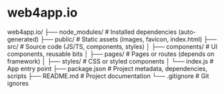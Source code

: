 # web4app.io

web4app.io/
├── node_modules/           # Installed dependencies (auto-generated)
├── public/                 # Static assets (images, favicon, index.html)
├── src/                    # Source code (JS/TS, components, styles)
│   ├── components/         # UI components, reusable bits
│   ├── pages/              # Pages or routes (depends on framework)
│   ├── styles/             # CSS or styled components
│   └── index.js            # App entry point
├── package.json            # Project metadata, dependencies, scripts
├── README.md               # Project documentation
└── .gitignore              # Git ignores
